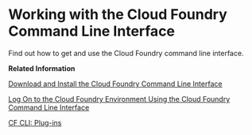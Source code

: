 <!-- loio2f1d4abd0f9f4760a301f43513d2efa6 -->

# Working with the Cloud Foundry Command Line Interface

Find out how to get and use the Cloud Foundry command line interface.

**Related Information**  


[Download and Install the Cloud Foundry Command Line Interface](download-and-install-the-cloud-foundry-command-line-interface-4ef907a.md "Download and set up the Cloud Foundry Command Line Interface (cf CLI) to start working with the Cloud Foundry environment.")

[Log On to the Cloud Foundry Environment Using the Cloud Foundry Command Line Interface](log-on-to-the-cloud-foundry-environment-using-the-cloud-foundry-command-line-interface-7a37d66.md "Use the Cloud Foundry Command Line Interface (cf CLI) to log on to the Cloud Foundry space.")

[CF CLI: Plug-ins](cf-cli-plug-ins-dc28ce3.md "A list of additional commands that have been implemented as plug-ins to extend the base CF CLI client.")

